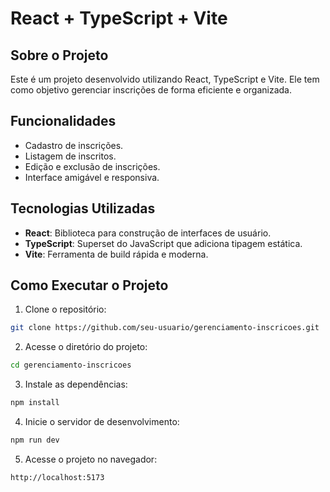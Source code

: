 # React + TypeScript + Vite
## Sobre o Projeto

Este é um projeto desenvolvido utilizando React, TypeScript e Vite. Ele tem como objetivo gerenciar inscrições de forma eficiente e organizada.

## Funcionalidades

- Cadastro de inscrições.
- Listagem de inscritos.
- Edição e exclusão de inscrições.
- Interface amigável e responsiva.

## Tecnologias Utilizadas

- **React**: Biblioteca para construção de interfaces de usuário.
- **TypeScript**: Superset do JavaScript que adiciona tipagem estática.
- **Vite**: Ferramenta de build rápida e moderna.

## Como Executar o Projeto

1. Clone o repositório:
  ```bash
  git clone https://github.com/seu-usuario/gerenciamento-inscricoes.git
  ```

2. Acesse o diretório do projeto:
  ```bash
  cd gerenciamento-inscricoes
  ```

3. Instale as dependências:
  ```bash
  npm install
  ```

4. Inicie o servidor de desenvolvimento:
  ```bash
  npm run dev
  ```

5. Acesse o projeto no navegador:
  ```
  http://localhost:5173
  ```
